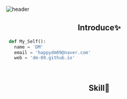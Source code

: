 ![header](https://capsule-render.vercel.app/api?type=slice&color=auto&height=100&section=header&text=HI&desc=I'm+DM&fontSize=45&rotate=8&fontAlignY=2&fontAlign=85&descAlignY=30&descAlign=90&&animation=twinkling)

<h2 align=center>Introduce✨️</h2>

```Python
 def My_Self():
   name = 'DM'
   email = 'happydm09@naver.com'
   web = 'dm-09.github.io'
```

<br><h2 align=center>Skill💫</h2>
